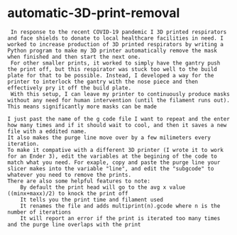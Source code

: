 # automatic-3D-print-removal
     In response to the recent COVID-19 pandemic I 3D printed respirators and face shields to donate to local healthcare facilities in need. I worked to increase production of 3D printed respirators by writing a Python program to make my 3D printer automatically remove the mask when finished and then start the next one.
     For other smaller prints, it worked to simply have the gantry push the print off, but this respirator was stuck too well to the build plate for that to be possible. Instead, I developed a way for the printer to interlock the gantry with the nose piece and then effectively pry it off the build plate.
     With this setup, I can leave my printer to continuously produce masks without any need for human intervention (until the filament runs out). This means significantly more masks can be made
     
	I just past the name of the g code file I want to repeat and the enter how many times and if it should wait to cool, and then it saves a new file with a eddited name.
	It also makes the purge line move over by a few milimeters every iteration.
	To make it compative with a different 3D printer (I wrote it to work for an Ender 3), edit the variables at the begining of the code to match what you need. For exaple, copy and paste the purge line your slicer makes into the variable "line", and edit the "subgcode" to whatever you need to remove the prints.
	There are also some helpful features to note:
		By default the print head will go to the avg x value ((minx+maxx)/2) to knock the print off
		It tells you the print time and filament used
		It renames the file and adds multiprint(n).gcode where n is the number of iterations
		It will report an error if the print is iterated too many times and the purge line overlaps with the print
		
